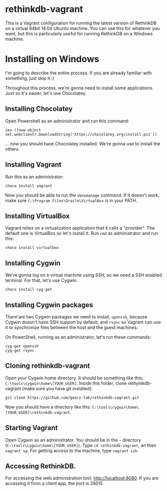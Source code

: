 # rethinkdb-vagrant

This is a Vagrant configuration for running the latest version of RethinkDB on a virtual 64bit 14.04 Ubuntu machine. You can use this for whatever you want, but this is particularly useful for running RethinkDB on a Windows machine.

# Installing on Windows

I'm going to describe the entire process. If you are already familiar with something, just skip it :)

Throughout this process, we're gonna need to install some applications. Just so it's easier, let's use Chocolatey.

Installing Chocolatey
--

Open Powershell as an administrator and run this command:

    iex ((new-object net.webclient).DownloadString('https://chocolatey.org/install.ps1'))
    
... now you should have Chocolatey installed. We're gonna use to install the others.

Installing Vagrant
---

Run this as an administrator:

    choco install vagrant
    
Now you should be able to run the `vboxmanage` command. If it doesn't work, make sure `C:\Program Files\Oracle\VirtualBox` is in your PATH.

Installing VirtualBox
---

Vagrant relies on a virtualization application that it calls a "provider". The default one is VirtualBox so let's install it. Run `cmd` as administrator and run this:

    choco install virtualbox

Installing Cygwin
---

We're gonna log on a virtual machine using SSH, so we need a SSH enabled terminal. For that, let's use Cygwin.

    choco install cyg-get


Installing Cygwin packages
---

There'are two Cygwin packages we need to install, `openssh`, because Cygwin doesn't have SSH support by default, and `rsync` so Vagrant can use it to synchronize files between the host and the guest machines.

On PowerShell, running as an administrator, let's run these commands:

    cyg-get openssh
    cyg-get rsync
    
Cloning rethinkdb-vagrant
---

Open your Cygwin home directory. It should be something like this: `C:\tools\cygwin\home\[YOUR_USER]`. Inside this folder, clone rethyinkdb-vagrant (make sure you have git installed):

    git clone https://github.com/gearz-lab/rethinkdb-vagrant.git
    
Now you should have a directory like this: `C:\tools\cygwin\home\[YOUR_USER]\rethinkdb-vagrant`.

Starting Vagrant
---

Open Cygwin as an administrator. You should be in the `~` directory (`C:\tools\cygwin\home\[YOUR_USER]`). Type `cd rethinkdb-vagrant`, an then `vagrant up`. For getting access to the machine, type `vagrant ssh`.

Accessing RethinkDB.
---

For accessing the web administration tool: [http://localhost:8080](http://localhost:8080). If you are accessing it from a client app, the port is 28015



